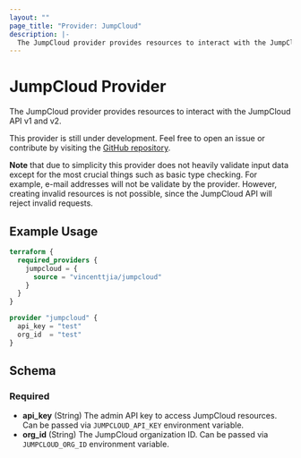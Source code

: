 ```yaml
---
layout: ""
page_title: "Provider: JumpCloud"
description: |-
  The JumpCloud provider provides resources to interact with the JumpCloud API v1 and v2.
---
```


# JumpCloud Provider

The JumpCloud provider provides resources to interact with the JumpCloud API v1 and v2.

This provider is still under development. Feel free to open an issue or contribute by visiting the [GitHub repository](https://github.com/sagewave/terraform-provider-jumpcloud).

**Note** that due to simplicity this provider does not heavily validate input data except for the most crucial things such as basic type checking. For example, e-mail addresses will not be validate by the provider. However, creating invalid resources is not possible, since the JumpCloud API will reject invalid requests.

## Example Usage

```terraform
terraform {
  required_providers {
    jumpcloud = {
      source = "vincenttjia/jumpcloud"
    }
  }
}

provider "jumpcloud" {
  api_key = "test"
  org_id  = "test"
}
```

## Schema

### Required

- **api_key** (String) The admin API key to access JumpCloud resources. Can be passed via `JUMPCLOUD_API_KEY` environment variable.
- **org_id** (String) The JumpCloud organization ID. Can be passed via `JUMPCLOUD_ORG_ID` environment variable.